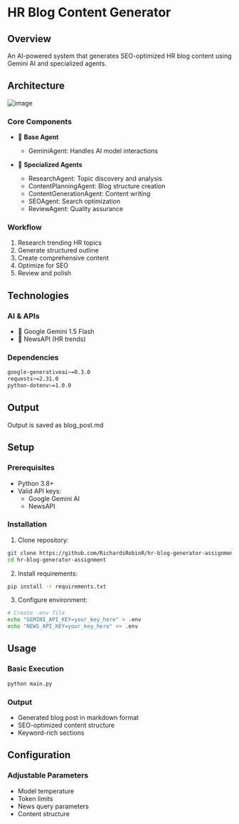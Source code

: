 # HR Blog Content Generator

## Overview
An AI-powered system that generates SEO-optimized HR blog content using Gemini AI and specialized agents.

## Architecture
![image](https://github.com/user-attachments/assets/80bd384f-b8e1-40bf-b7d8-a27ac0587e54)




### Core Components
- 🤖 **Base Agent**
  - GeminiAgent: Handles AI model interactions
  
- 🔄 **Specialized Agents**
  - ResearchAgent: Topic discovery and analysis
  - ContentPlanningAgent: Blog structure creation
  - ContentGenerationAgent: Content writing
  - SEOAgent: Search optimization
  - ReviewAgent: Quality assurance

### Workflow
1. Research trending HR topics
2. Generate structured outline
3. Create comprehensive content
4. Optimize for SEO
5. Review and polish

## Technologies

### AI & APIs
- 🧠 Google Gemini 1.5 Flash
- 📰 NewsAPI (HR trends)

### Dependencies
```bash
google-generativeai>=0.3.0
requests>=2.31.0
python-dotenv>=1.0.0
```

## Output
Output is saved as blog_post.md

## Setup

### Prerequisites
- Python 3.8+
- Valid API keys:
  - Google Gemini AI
  - NewsAPI

### Installation

1. Clone repository:
```bash
git clone https://github.com/RichardsRobinR/hr-blog-generator-assignment/
cd hr-blog-generator-assignment
```

2. Install requirements:
```bash
pip install -r requirements.txt
```

3. Configure environment:
```bash
# Create .env file
echo "GEMINI_API_KEY=your_key_here" > .env
echo "NEWS_API_KEY=your_key_here" >> .env
```

## Usage

### Basic Execution
```bash
python main.py
```

### Output
- Generated blog post in markdown format
- SEO-optimized content structure
- Keyword-rich sections

## Configuration

### Adjustable Parameters
- Model temperature
- Token limits
- News query parameters
- Content structure



